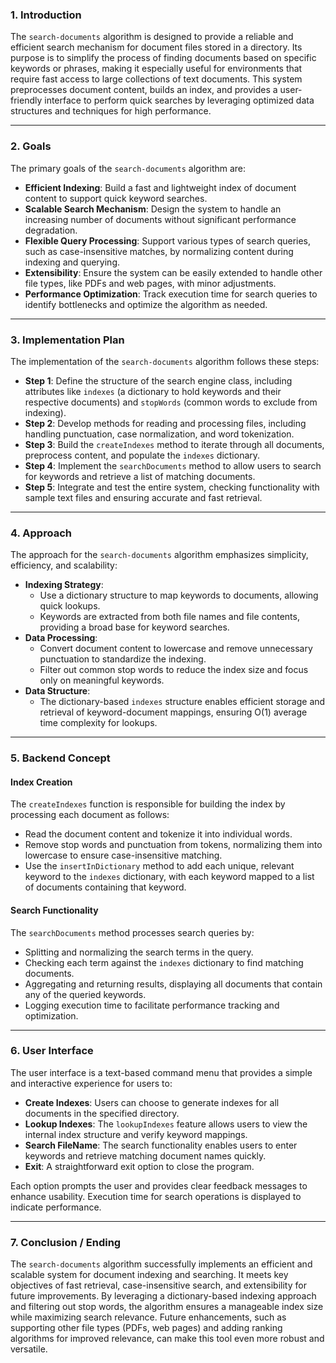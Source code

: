 ### 1. Introduction

The `search-documents` algorithm is designed to provide a reliable and efficient search mechanism for document files stored in a directory. Its purpose is to simplify the process of finding documents based on specific keywords or phrases, making it especially useful for environments that require fast access to large collections of text documents. This system preprocesses document content, builds an index, and provides a user-friendly interface to perform quick searches by leveraging optimized data structures and techniques for high performance.

---

### 2. Goals

The primary goals of the `search-documents` algorithm are:

- **Efficient Indexing**: Build a fast and lightweight index of document content to support quick keyword searches.
- **Scalable Search Mechanism**: Design the system to handle an increasing number of documents without significant performance degradation.
- **Flexible Query Processing**: Support various types of search queries, such as case-insensitive matches, by normalizing content during indexing and querying.
- **Extensibility**: Ensure the system can be easily extended to handle other file types, like PDFs and web pages, with minor adjustments.
- **Performance Optimization**: Track execution time for search queries to identify bottlenecks and optimize the algorithm as needed.

---

### 3. Implementation Plan

The implementation of the `search-documents` algorithm follows these steps:

- **Step 1**: Define the structure of the search engine class, including attributes like `indexes` (a dictionary to hold keywords and their respective documents) and `stopWords` (common words to exclude from indexing).
- **Step 2**: Develop methods for reading and processing files, including handling punctuation, case normalization, and word tokenization.
- **Step 3**: Build the `createIndexes` method to iterate through all documents, preprocess content, and populate the `indexes` dictionary.
- **Step 4**: Implement the `searchDocuments` method to allow users to search for keywords and retrieve a list of matching documents.
- **Step 5**: Integrate and test the entire system, checking functionality with sample text files and ensuring accurate and fast retrieval.

---

### 4. Approach

The approach for the `search-documents` algorithm emphasizes simplicity, efficiency, and scalability:

- **Indexing Strategy**: 
  - Use a dictionary structure to map keywords to documents, allowing quick lookups.
  - Keywords are extracted from both file names and file contents, providing a broad base for keyword searches.
- **Data Processing**:
  - Convert document content to lowercase and remove unnecessary punctuation to standardize the indexing.
  - Filter out common stop words to reduce the index size and focus only on meaningful keywords.
- **Data Structure**:
  - The dictionary-based `indexes` structure enables efficient storage and retrieval of keyword-document mappings, ensuring O(1) average time complexity for lookups.

---

### 5. Backend Concept

#### **Index Creation**
The `createIndexes` function is responsible for building the index by processing each document as follows:
- Read the document content and tokenize it into individual words.
- Remove stop words and punctuation from tokens, normalizing them into lowercase to ensure case-insensitive matching.
- Use the `insertInDictionary` method to add each unique, relevant keyword to the `indexes` dictionary, with each keyword mapped to a list of documents containing that keyword.

#### **Search Functionality**
The `searchDocuments` method processes search queries by:
- Splitting and normalizing the search terms in the query.
- Checking each term against the `indexes` dictionary to find matching documents.
- Aggregating and returning results, displaying all documents that contain any of the queried keywords.
- Logging execution time to facilitate performance tracking and optimization.

---

### 6. User Interface

The user interface is a text-based command menu that provides a simple and interactive experience for users to:
- **Create Indexes**: Users can choose to generate indexes for all documents in the specified directory.
- **Lookup Indexes**: The `lookupIndexes` feature allows users to view the internal index structure and verify keyword mappings.
- **Search FileName**: The search functionality enables users to enter keywords and retrieve matching document names quickly.
- **Exit**: A straightforward exit option to close the program.

Each option prompts the user and provides clear feedback messages to enhance usability. Execution time for search operations is displayed to indicate performance.

---

### 7. Conclusion / Ending

The `search-documents` algorithm successfully implements an efficient and scalable system for document indexing and searching. It meets key objectives of fast retrieval, case-insensitive search, and extensibility for future improvements. By leveraging a dictionary-based indexing approach and filtering out stop words, the algorithm ensures a manageable index size while maximizing search relevance. Future enhancements, such as supporting other file types (PDFs, web pages) and adding ranking algorithms for improved relevance, can make this tool even more robust and versatile.